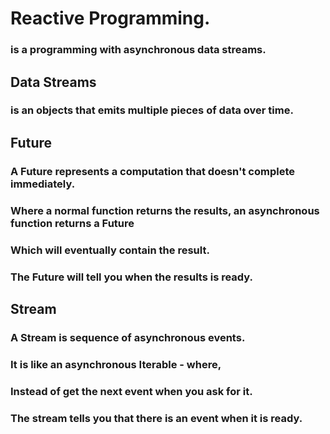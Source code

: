 # Reactive Programming.
### is a programming with asynchronous data streams.

## Data Streams
### is an objects that emits multiple pieces of data over time.

## Future
### A Future represents a computation that doesn't complete immediately. 
### Where a normal function returns the results, an asynchronous function returns a Future
### Which will eventually contain the result. 
### The Future will tell you when the results is ready.

## Stream
### A Stream is sequence of asynchronous events. 
### It is like an asynchronous Iterable - where, 
### Instead of get the next event when you ask for it.
### The stream tells you that there is an event when it is ready.